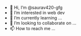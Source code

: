- 👋 Hi, I’m @saurav420-gfg
- 👀 I’m interested in web dev
- 🌱 I’m currently learning ...
- 💞️ I’m looking to collaborate on ...
- 📫 How to reach me ...
